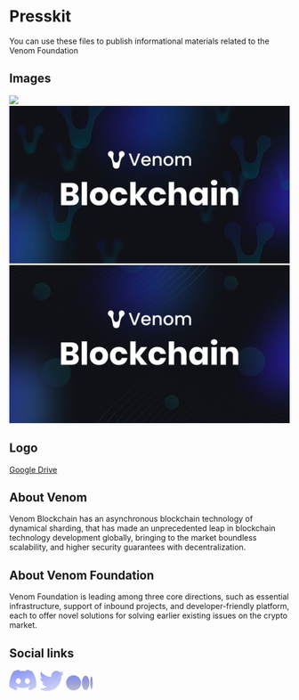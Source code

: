 # Presskit

You can use these files to publish informational materials related to the Venom Foundation

## Images

![](<../../static/img/Venom Foundation Press image 001.png>)
![](<../../static/img/Venom Foundation Press image 006 (1).jpg>)
![](<../../static/img/Venom Foundation Press image 003 (2) (1).png>)

## Logo

[Google Drive](https://drive.google.com/drive/folders/1gHfd6Dlon_4dFqbDQVdFv_S5GuQ4liBA)

## About Venom

Venom Blockchain has an asynchronous blockchain technology of dynamical sharding, that has made an unprecedented leap in blockchain technology development globally, bringing to the market boundless scalability, and higher security guarantees with decentralization.

## About Venom Foundation

Venom Foundation is leading among three core directions, such as essential infrastructure, support of inbound projects, and developer-friendly platform, each to offer novel solutions for solving earlier existing issues on the crypto market.

## Social links

[![](../../static/img/discord.png)](https://discord.gg/E5JdCbFFW7) [![](../../static/img/tw.png)](https://twitter.com/venomfoundation) [![](../../static/img/md.png)](https://medium.com/@venom.foundation)
